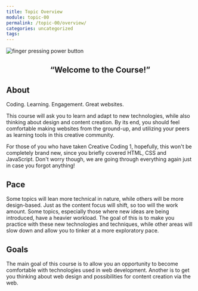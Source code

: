 ```yaml
---
title: Topic Overview
module: topic-00
permalink: /topic-00/overview/
categories: uncategorized
tags:
---
```


<div class="section-title">
  <img src="./../img/assignment-00.svg" alt="finger pressing power button" title="Let's get started!" />
  <h2 style="text-align: center;">“Welcome to the Course!”</h2>
</div>


## About
Coding. Learning. Engagement. Great websites.

This course will ask you to learn and adapt to new technologies, while also thinking about design and content creation. By its end, you should feel comfortable making websites from the ground-up, and utilizing your peers as learning tools in this creative community.

For those of you who have taken Creative Coding 1, hopefully, this won't be completely brand new, since you briefly covered HTML, CSS and JavaScript. Don't worry though, we are going through everything again just in case you forgot anything!


<div class="divider-pg"></div>


## Pace
Some topics will lean more technical in nature, while others will be more design-based. Just as the content focus will shift, so too will the work amount. Some topics, especially those where new ideas are being introduced, have a heavier workload. The goal of this is to make you practice with these new technologies and techniques, while other areas will slow down and allow you to tinker at a more exploratory pace.


<div class="divider-pg"></div>


## Goals
The main goal of this course is to allow you an opportunity to become comfortable with technologies used in web development. Another is to get you thinking about web design and possibilities for content creation via the web.
